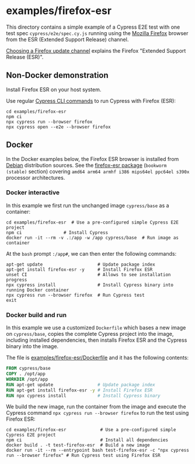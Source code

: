 # examples/firefox-esr

This directory contains a simple example of a Cypress E2E test with one test spec `cypress/e2e/spec.cy.js` running using the [Mozilla Firefox](https://www.mozilla.org/firefox) browser from the ESR (Extended Support Release) channel.

[Choosing a Firefox update channel](https://support.mozilla.org/en-US/kb/choosing-firefox-update-channel) explains the Firefox "Extended Support Release (ESR)".

## Non-Docker demonstration

Install Firefox ESR on your host system.

Use regular [Cypress CLI commands](https://docs.cypress.io/guides/guides/command-line) to run Cypress with Firefox (ESR):

```shell
cd examples/firefox-esr
npm ci
npx cypress run --browser firefox
npx cypress open --e2e --browser firefox
```

## Docker

In the Docker examples below, the Firefox ESR browser is installed from [Debian](https://www.debian.org/distrib/packages) distribution sources. See the [firefox-esr package](https://packages.debian.org/search?keywords=firefox-esr) (`bookworm (stable)` section) covering `amd64 arm64 armhf i386 mips64el ppc64el s390x` processor architectures.

### Docker interactive

In this example we first run the unchanged image `cypress/base` as a container:

```shell
cd examples/firefox-esr  # Use a pre-configured simple Cypress E2E project
npm ci                # Install Cypress
docker run -it --rm -v .:/app -w /app cypress/base  # Run image as container
```

At the `bash` prompt `:/app#`, we can then enter the following commands:

```shell
apt-get update                     # Update package index
apt-get install firefox-esr -y     # Install Firefox ESR
unset CI                           # Allows to see installation progress
npx cypress install                # Install Cypress binary into running Docker container
npx cypress run --browser firefox  # Run Cypress test
exit
```

### Docker build and run

In this example we use a customized `Dockerfile` which bases a new image on `cypress/base`, copies the complete Cypress project into the image, including installed dependencies, then installs Firefox ESR and the Cypress binary into the image.

The file is [examples/firefox-esr/Dockerfile](./Dockerfile) and it has the following contents:

```dockerfile
FROM cypress/base
COPY . /opt/app
WORKDIR /opt/app
RUN apt-get update                 # Update package index
RUN apt-get install firefox-esr -y # Install Firefox ESR
RUN npx cypress install            # Install Cypress binary
```

We build the new image, run the container from the image and execute the Cypress command `npx cypress run --browser firefox` to run the test using Firefox ESR:

```shell
cd examples/firefox-esr             # Use a pre-configured simple Cypress E2E project
npm ci                              # Install all dependencies
docker build . -t test-firefox-esr  # Build a new image
docker run -it --rm --entrypoint bash test-firefox-esr -c "npx cypress run --browser firefox" # Run Cypress test using Firefox ESR
```
